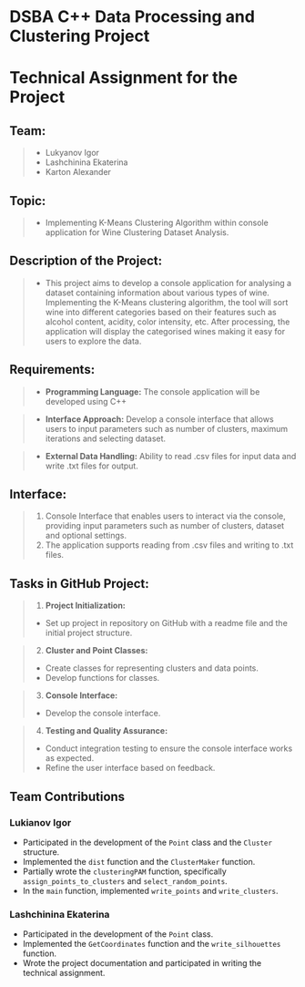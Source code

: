 # **DSBA C++ Data Processing and Clustering Project**

# __Technical Assignment for the Project__


## Team:
> - Lukyanov Igor
> - Lashchinina Ekaterina
> - Karton Alexander

## Topic:
> - Implementing K-Means Clustering Algorithm within console application for Wine Clustering Dataset Analysis. 


## Description of the Project:
> - This project aims to develop a console application for analysing a dataset containing information about various types of wine. Implementing the K-Means clustering algorithm, the tool will sort wine into different categories based on their features such as alcohol content, acidity, color intensity, etc. After processing, the application will display the categorised wines making it easy for users to explore the data.

## Requirements:
> - **Programming Language:**
> The console application will be developed using C++

> - **Interface Approach:**
> Develop a console interface that allows users to input parameters such as number of clusters, maximum iterations and selecting dataset.

> - **External Data Handling:**
> Ability to read .csv files for input data and write .txt files for output.


## Interface:
> 1. Console Interface that enables users to interact via the console, providing input parameters such as number of clusters, dataset and optional settings.
> 2. The application supports reading from .csv files and writing to .txt files.


## Tasks in GitHub Project:
> 1. **Project Initialization:**
> - Set up project in repository on GitHub with a readme file and the initial project structure.

> 2. **Cluster and Point Classes:**
 > - Create classes for representing clusters and data points.
 > - Develop functions for classes.

> 3. **Console Interface:**
 > - Develop the console interface.

> 4. **Testing and Quality Assurance:**
 > - Conduct integration testing to ensure the console interface works as expected.
 > - Refine the user interface based on feedback.


## Team Contributions

### Lukianov Igor
- Participated in the development of the `Point` class and the `Cluster` structure.
- Implemented the `dist` function and the `ClusterMaker` function.
- Partially wrote the `clusteringPAM` function, specifically `assign_points_to_clusters` and `select_random_points`.
- In the `main` function, implemented `write_points` and `write_clusters`.

### Lashchinina Ekaterina
- Participated in the development of the `Point` class.
- Implemented the `GetCoordinates` function and the `write_silhouettes` function.
- Wrote the project documentation and participated in writing the technical assignment.
